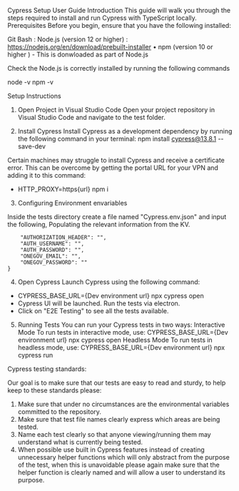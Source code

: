 Cypress Setup User Guide
Introduction
This guide will walk you through the steps required to install and run Cypress with TypeScript locally.
Prerequisites
Before you begin, ensure that you have the following installed:

Git Bash : 
Node.js (version 12 or higher) : https://nodejs.org/en/download/prebuilt-installer
•	npm (version 10 or higher ) - This is donwloaded as part of Node.js

Check the Node.js is correctly installed by running the following commands

node -v
npm -v

Setup Instructions

1. Open Project in Visual Studio Code
Open your project repository in Visual Studio Code and navigate to the test folder.

2. Install Cypress
Install Cypress as a development dependency by running the following command in your terminal:
npm install cypress@13.8.1 --save-dev

Certain machines may struggle to install Cypress and receive a certificate error. This can be overcome by getting the portal URL for your VPN and adding it to this command: 

- HTTP_PROXY=https{url} npm i

3. Configuring Environment envariables

Inside the tests directory create a file named "Cypress.env.json" and input the following, Populating the relevant information from the KV.
```{
    "AUTHORIZATION_HEADER": "",
    "AUTH_USERNAME": "",
    "AUTH_PASSWORD": "",
    "ONEGOV_EMAIL": "",
    "ONEGOV_PASSWORD": ""
}
```

4. Open Cypress
Launch Cypress using the following command:
- CYPRESS_BASE_URL={Dev environment url} npx cypress open
- Cypress UI will be launched. Run the tests via electron. 
- Click on "E2E Testing" to see all the tests available.

5. Running Tests
You can run your Cypress tests in two ways:
Interactive Mode
To run tests in interactive mode, use:
CYPRESS_BASE_URL={Dev environment url} npx cypress open
Headless Mode
To run tests in headless mode, use:
CYPRESS_BASE_URL={Dev environment url} npx cypress run

Cypress testing standards:

Our goal is to make sure that our tests are easy to read and sturdy, to help keep to these standards please:

1. Make sure that under no circumstances are the environmental variables committed to the repository.
2. Make sure that test file names clearly express which areas are being tested.
3. Name each test clearly so that anyone viewing/running them may understand what is currently being tested.
4. When possible use built in Cypress features instead of creating unnecessary helper functions which will only abstract from the
purpose of the test, when this is unavoidable please again make sure that the helper function is clearly named and will allow a user to understand its purpose.





